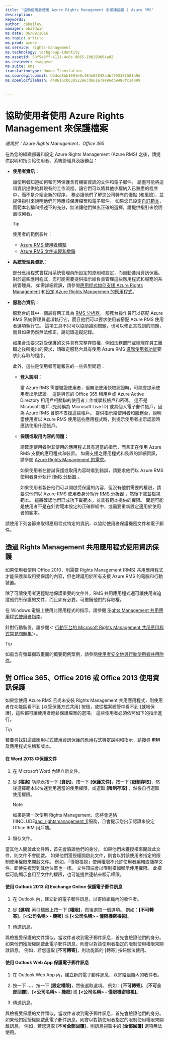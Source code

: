 ```yaml
---
title: "協助使用者使用 Azure Rights Management 來保護檔案 | Azure RMS"
description: 
keywords: 
author: cabailey
manager: mbaldwin
ms.date: 06/09/2016
ms.topic: article
ms.prod: azure
ms.service: rights-management
ms.technology: techgroup-identity
ms.assetid: 58f9a6ff-4121-4c8c-9865-1bb290604ad2
ms.reviewer: esaggese
ms.suite: ems
translationtype: Human Translation
ms.sourcegitcommit: b6dcd8bb1091e9c484e02042adbf993381581a9d
ms.openlocfilehash: d48616cb638522e6cda61e7ae96db9480fc14099


---
```


# 協助使用者使用 Azure Rights Management 來保護檔案

*適用於︰Azure Rights Management、Office 365*

在為您的組織部署和設定 Azure Rights Management (Azure RMS) 之後，請提供說明和指引給使用者、系統管理員及服務台：

-   **使用者資訊：**

    讓使用者知道如何和何時保護含有機密資訊的文件和電子郵件。 請盡可能將這項資訊提供給其現有的工作流程，讓它們可以將其他步驟納入已熟悉的程序中，而不是介紹全新的程序。 務必讓他們了解您公司特有的優點 (和風險)，並提供指引來說明他們何時應該保護檔案和電子郵件。 如果您已設定[自訂範本](configure-custom-templates.md)，而範本名稱和描述不夠充分，無法讓他們做出正確的選擇，請提供指引來說明選取何者。

    > [!TIP]
    > 使用者的範例影片：
    >
    > -   [Azure RMS 使用者體驗](http://channel9.msdn.com/Series/Information-Protection/Azure-RMS-user-experience)
    > -   [Azure RMS 文件追蹤和撤銷](http://channel9.msdn.com/Series/Information-Protection/Azure-RMS-Document-Tracking-and-Revocation)

-   **系統管理員資訊：**

    部分應用程式會採用系統管理員所設定的原則和設定，而自動套用資訊保護。 對於這些應用程式，您可能需要提供指示給負責管理這些應用程式和服務的系統管理員。 如需詳細資訊，請參閱[應用程式如何支援 Azure Rights Management](../understand-explore/applications-support.md) 和[設定 Azure Rights Managemen 的應用程式](configure-applications.md)。

-   **服務台資訊：**

    服務台的其中一個最有用工具為 [RMS 分析器](https://www.microsoft.com/en-us/download/details.aspx?id=46437)。 服務台操作員可以搭配 Azure RMS 系統管理員選項執行它，而且他們可以要求使用者搭配 Azure RMS 使用者選項執行它。 這項工具不只可以協助識別問題，也可以修正其找到的問題，而且如果仍然無法修正，請記錄追蹤記錄。

    如果合法要求對受保護的文件具有完整存取權，例如法務部門或經理在員工離職之後所提出的要求，請確定服務台具有使用 Azure RMS [進階使用者功能](configure-super-users.md)要求此存取的程序。

    此外，這些是使用者可能報告的一些典型問題：

    -   **登入說明：**

        當 Azure RMS 需要驗證使用者，但無法使用快取認證時，可能會提示使用者出示認證。 這是與您的 Office 365 租用戶或 Azure Active Directory 租用戶相關聯的使用者工作或學校帳戶和密碼。 這不是 Microsoft 帳戶 (先前稱為 Microsoft Live ID) 或其個人電子郵件帳戶，因為 Azure RMS 目前不支援這些帳戶。 提供指示給使用者和服務台，說明當使用者以 Azure RMS 使用這些應用程式時，則提示使用者出示認證時應該使用什麼帳戶。

    -   **保護或取用內容的問題：**

        請確定使用者對其使用的應用程式具有適當的指示，而且正在使用 Azure RMS 支援的應用程式和裝置。 如需支援之應用程式和裝置的詳細資訊，請參閱 [Azure Rights Management 的需求](../get-started/requirements-azure-rms.md)。

        如果使用者在嘗試保護或取用內容時看到錯誤，請要求他們以 Azure RMS 使用者身分執行 [RMS 分析器](https://www.microsoft.com/en-us/download/details.aspx?id=46437) 。

        如果使用者報告他們可以開啟受保護的內容，但沒有他們需要的權限，請要求他們以 Azure RMS 使用者身分執行 [RMS 分析器](https://www.microsoft.com/en-us/download/details.aspx?id=46437) ，然後下載並檢視範本。 這將確認他們已成功下載範本，並具有範本提供的權限。 問題可能是使用者不是在針對範本設定的正確群組中，或需要重新設定適用於使用者的範本。

請使用下列各節來取得應用程式特定的資訊，以協助使用者保護機密文件和電子郵件。

## 透過 Rights Management 共用應用程式使用資訊保護
如果使用者使用 Office 2010，則需要 Rights Management (RMS) 共用應用程式才能保護和取用受保護的內容，但也建議用於所有支援 Azure RMS 的電腦和行動裝置。

除了可讓使用者更輕鬆地保護重要的文件外，RMS 共用應用程式還可讓使用者追蹤他們所保護的文件，而且如有必要，可撤銷他們的存取權。

在 Windows 電腦上使用此應用程式的指示，請參閱 [Rights Management 共用應用程式使用者指南](../rms-client/sharing-app-user-guide.md)。

針對行動裝置，請參閱＜ [行動平台的 Microsoft Rights Management 共用應用程式常見問題集](http://technet.microsoft.com/dn451248)＞。

> [!TIP]
> 如需含有螢幕擷取畫面的概要範例案例，請參閱[使用者安全地與行動使用者共用附件](../understand-explore/what-admins-users-see.md#users-safely-share-attachments-with-mobile-users)。

## 對 Office 365、Office 2016 或 Office 2013 使用資訊保護
如果您使用 Azure RMS 且尚未安裝 Rights Management 共用應用程式，則使用者在功能區看不到 [以受保護方式共用] 按鈕，或從檔案總管中看不到 [就地保護]，這些都可讓使用者輕鬆保護檔案的選項。 這些使用者必須依照如下的指示進行。

> [!TIP]
> 若要尋找對這些應用程式使用資訊保護的應用程式特定說明和指示，請搜尋 **IRM** 及應用程式名稱和版本。

#### 在 Word 2013 中保護文件

1.  在 Microsoft Word 內建立新文件。

2.  從 **[檔案]** 功能表按一下 **[資訊]**，按一下 **[保護文件]**，按一下 **[限制存取]**，然後選擇範本以快速套用適當的使用權限，或選取 **[限制存取]** ，然後自行選取使用權限。

    > [!NOTE]
    > 如果是第一次使用 Rights Management，您將會連絡[!INCLUDE[aad_rightsmanagement_1](../includes/aad_rightsmanagement_1_md.md)]服務，且會提示您出示認證來設定 Office IRM 用戶端。

3.  儲存文件。

當其他人開啟此文件時，首先會驗證他們的身分。 如果他們未獲授權來開啟此文件，則文件不會開啟。 如果他們獲授權開啟此文件，則會以對該使用者指定的限制使用權限來開啟文件。 例如，「僅限檢視」使用權限不允許使用者編輯或儲存文件，即使先複製到其他位置也一樣。 文件頂端會以限制橫幅顯示使用權限。 此橫幅可能顯示套用至文件的權限，也可能提供連結來顯示權限。

#### 使用 Outlook 2013 和 Exchange Online 保護電子郵件訊息

1.  在 Outlook 內，建立新的電子郵件訊息，以寄給組織內的收件者。

2.  從 **[選項]** 索引標籤上按一下 **[權限]**，然後選取一個選項。 例如：**[不可轉寄]**、**[&lt;公司名稱&gt; - 機密]** 或 **[&lt;公司名稱&gt; - 僅限機密檢視]**。

3.  傳送訊息。

與檢視受保護的文件類似，當收件者收到電子郵件訊息，首先會驗證他們的身分。 如果他們獲授權開啟此電子郵件訊息，則會以對該使用者指定的限制使用權限來開啟訊息。 例如，若您選取 **[不可轉寄]**，則功能區的 [轉寄] 按鈕無法使用。

#### 使用 Outlook Web App 保護電子郵件訊息

1.  在 Outlook Web App 內，建立新的電子郵件訊息，以寄給組織內的收件者。

2.  按一下  **…**、按一下 **[設定權限]**，然後選取選項。 例如：**[不可轉寄]**、**[不可全部回覆]**、**[&lt;公司名稱&gt; - 機密]** 或 **[&lt;公司名稱&gt; - 僅限機密檢視]**。

3.  傳送訊息。

與檢視受保護的文件類似，當收件者收到電子郵件訊息，首先會驗證他們的身分。 如果他們獲授權開啟此電子郵件訊息，則會以對該使用者指定的限制使用權限來開啟訊息。 例如，若您選取 **[不可全部回覆]**，則訊息視窗中的 **[全部回覆]** 選項無法使用。





<!--HONumber=Jul16_HO3-->


